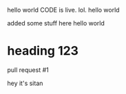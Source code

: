 hello world
CODE is live. lol.
hello world

added some stuff here
hello world

# heading 123

pull request #1

hey it's sitan